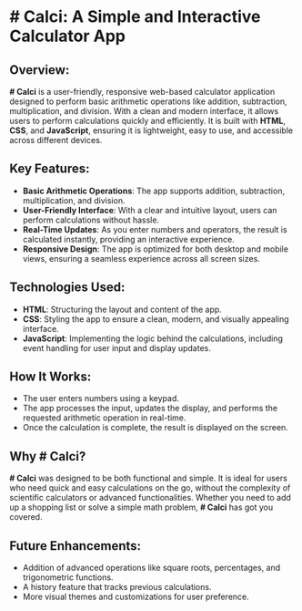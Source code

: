 # # Calci: A Simple and Interactive Calculator App

## Overview:
**# Calci** is a user-friendly, responsive web-based calculator application designed to perform basic arithmetic operations like addition, subtraction, multiplication, and division. With a clean and modern interface, it allows users to perform calculations quickly and efficiently. It is built with **HTML**, **CSS**, and **JavaScript**, ensuring it is lightweight, easy to use, and accessible across different devices.

## Key Features:
- **Basic Arithmetic Operations**: The app supports addition, subtraction, multiplication, and division.
- **User-Friendly Interface**: With a clear and intuitive layout, users can perform calculations without hassle.
- **Real-Time Updates**: As you enter numbers and operators, the result is calculated instantly, providing an interactive experience.
- **Responsive Design**: The app is optimized for both desktop and mobile views, ensuring a seamless experience across all screen sizes.

## Technologies Used:
- **HTML**: Structuring the layout and content of the app.
- **CSS**: Styling the app to ensure a clean, modern, and visually appealing interface.
- **JavaScript**: Implementing the logic behind the calculations, including event handling for user input and display updates.

## How It Works:
- The user enters numbers using a keypad.
- The app processes the input, updates the display, and performs the requested arithmetic operation in real-time.
- Once the calculation is complete, the result is displayed on the screen.
  
## Why # Calci?
**# Calci** was designed to be both functional and simple. It is ideal for users who need quick and easy calculations on the go, without the complexity of scientific calculators or advanced functionalities. Whether you need to add up a shopping list or solve a simple math problem, **# Calci** has got you covered.

## Future Enhancements:
- Addition of advanced operations like square roots, percentages, and trigonometric functions.
- A history feature that tracks previous calculations.
- More visual themes and customizations for user preference.
